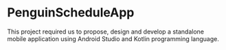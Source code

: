 # PenguinScheduleApp
This project required us to propose, design and develop a standalone mobile application using Android Studio and Kotlin programming language.  
